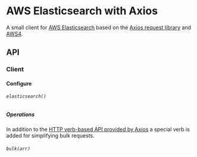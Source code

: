 # AWS Elasticsearch with Axios

A small client for [AWS Elasticsearch](https://aws.amazon.com/elasticsearch-service/) based on the [Axios request library](https://github.com/axios/axios) and [AWS4](https://github.com/mhart/aws4).

## API

### Client

#### Configure

###### `elasticsearch()`

##### Operations

In addition to the [HTTP verb-based API provided by Axios](https://github.com/axios/axios#axios-api) a special verb is added for simplifying bulk requests.

###### `bulk(arr)`

